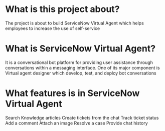 # What is this project about?
The project is about to build ServiceNow Virtual Agent which helps  employees  to increase the use of self-service

# What is ServiceNow Virtual Agent?
It is a conversational bot platform for providing user assistance through conversations within a messaging interface.
One of its major component is Virtual agent designer which develop, test, and deploy bot conversations

# What features is in ServiceNow Virtual Agent
Search Knowledge articles
Create tickets from the chat
Track ticket status
Add a comment 
Attach an image
Resolve a case
Provide chat history
